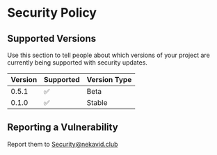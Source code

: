 # Security Policy

## Supported Versions

Use this section to tell people about which versions of your project are
currently being supported with security updates.

| Version | Supported          | Version Type |
| ------- | ------------------ | ------------ |
| 0.5.1   | :white_check_mark: | Beta         |
| 0.1.0   | :white_check_mark: | Stable       |

## Reporting a Vulnerability

Report them to Security@nekavid.club
